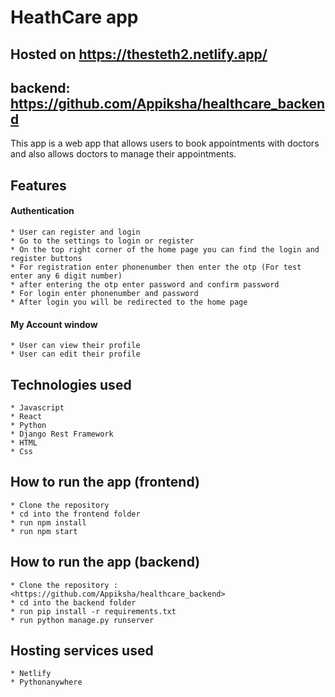 # HeathCare app

## Hosted on <https://thesteth2.netlify.app/>

## backend: <https://github.com/Appiksha/healthcare_backend>

This app is a web app that allows users to book appointments with doctors and also allows doctors to manage their appointments.

## Features

#### Authentication
    * User can register and login
    * Go to the settings to login or register
    * On the top right corner of the home page you can find the login and register buttons
    * For registration enter phonenumber then enter the otp (For test enter any 6 digit number)
    * after entering the otp enter password and confirm password
    * For login enter phonenumber and password
    * After login you will be redirected to the home page
    
#### My Account window
    * User can view their profile
    * User can edit their profile
  
## Technologies used

    * Javascript
    * React
    * Python
    * Django Rest Framework
    * HTML
    * Css
  
## How to run the app (frontend)
    * Clone the repository
    * cd into the frontend folder
    * run npm install
    * run npm start
  

## How to run the app (backend)
    * Clone the repository : <https://github.com/Appiksha/healthcare_backend>
    * cd into the backend folder
    * run pip install -r requirements.txt
    * run python manage.py runserver

## Hosting services used 
    * Netlify
    * Pythonanywhere